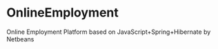 OnlineEmployment
================

Online Employment Platform based on JavaScript+Spring+Hibernate by Netbeans
